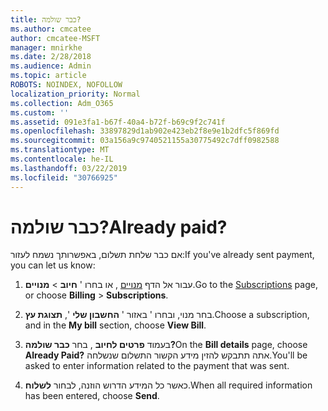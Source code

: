 ```yaml
---
title: כבר שולמה?
ms.author: cmcatee
author: cmcatee-MSFT
manager: mnirkhe
ms.date: 2/28/2018
ms.audience: Admin
ms.topic: article
ROBOTS: NOINDEX, NOFOLLOW
localization_priority: Normal
ms.collection: Adm_O365
ms.custom: ''
ms.assetid: 091e3fa1-b67f-40a4-b72f-b69c9f2c741f
ms.openlocfilehash: 33897829d1ab902e423eb2f8e9e1b2dfc5f869fd
ms.sourcegitcommit: 03a156a9c9740521155a30775492c7dff0982588
ms.translationtype: MT
ms.contentlocale: he-IL
ms.lasthandoff: 03/22/2019
ms.locfileid: "30766925"
---
```

# <a name="already-paid"></a><span data-ttu-id="29bf2-102">כבר שולמה?</span><span class="sxs-lookup"><span data-stu-id="29bf2-102">Already paid?</span></span>

<span data-ttu-id="29bf2-103">אם כבר שלחת תשלום, באפשרותך נשמח לעזור:</span><span class="sxs-lookup"><span data-stu-id="29bf2-103">If you've already sent payment, you can let us know:</span></span>
  
1. <span data-ttu-id="29bf2-104">עבור אל הדף [מנויים](https://go.microsoft.com/fwlink/p/?linkid=842054) , או בחרו ' **חיוב** \> **מנויים**.</span><span class="sxs-lookup"><span data-stu-id="29bf2-104">Go to the [Subscriptions](https://go.microsoft.com/fwlink/p/?linkid=842054) page, or choose **Billing** \> **Subscriptions**.</span></span>
    
2. <span data-ttu-id="29bf2-105">בחר מנוי, ובחרו ' באזור ' **החשבון שלי** ', **תצוגת עץ**.</span><span class="sxs-lookup"><span data-stu-id="29bf2-105">Choose a subscription, and in the **My bill** section, choose **View Bill**.</span></span>
    
3. <span data-ttu-id="29bf2-106">בעמוד **פרטים לחיוב** , בחר **כבר שולמה?**</span><span class="sxs-lookup"><span data-stu-id="29bf2-106">On the **Bill details** page, choose **Already Paid?**</span></span> <span data-ttu-id="29bf2-107">אתה תתבקש להזין מידע הקשור התשלום שנשלחה.</span><span class="sxs-lookup"><span data-stu-id="29bf2-107">You'll be asked to enter information related to the payment that was sent.</span></span> 
    
4. <span data-ttu-id="29bf2-108">כאשר כל המידע הדרוש הוזנה, לבחור **לשלוח**.</span><span class="sxs-lookup"><span data-stu-id="29bf2-108">When all required information has been entered, choose **Send**.</span></span>
    

